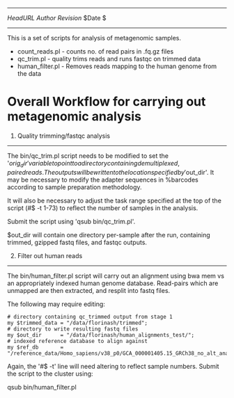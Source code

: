 ************************************************************

  $HeadURL$ 
  $Author$ 
  $Revision$
  $Date $ 

************************************************************

This is a set of scripts for analysis of metagenomic samples. 

  * count_reads.pl - counts no. of read pairs in .fq.gz files
  * qc_trim.pl - quality trims reads and runs fastqc on trimmed data
  * human_filter.pl - Removes reads mapping to the human genome from the data


Overall Workflow for carrying out metagenomic analysis
======================================================

1. Quality trimming/fastqc analysis 
-----------------------------------

The bin/qc_trim.pl script needs to be modified to set the '$orig_dir' variable
to point to a directory containing demultiplexed, paired reads. The outputs
will be written to the location specified by '$out_dir'. It may be necessary
to modify the adapter sequences in %barcodes according to sample preparation
methodology.

It will also be necessary to adjust the task range specified at the top
of the script (#$ -t 1-73) to reflect the number of samples in the analysis.

Submit the script using 'qsub bin/qc_trim.pl'.

$out_dir will contain one directory per-sample after the run, containing
trimmed, gzipped fastq files, and fastqc outputs.

2. Filter out human reads
------------------------- 

The bin/human_filter.pl script will carry out an alignment using bwa mem vs an appropriately
indexed human genome database. Read-pairs which are unmapped are then extracted, and resplit into
fastq files.

The following may require editing:

    # directory containing qc_trimmed output from stage 1
    my $trimmed_data = "/data/florinash/trimmed"; 
    # directory to write resulting fastq files 
    my $out_dir      = "/data/florinash/human_alignments_test/";
    # indexed reference database to align against
    my $ref_db       = "/reference_data/Homo_sapiens/v38_p0/GCA_000001405.15_GRCh38_no_alt_analysis_set.fna";

Again, the '#$ -t' line will need altering to reflect sample numbers. Submit
the script to the cluster using:

qsub bin/human_filter.pl


